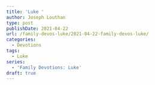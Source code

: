 ```yaml
---
title: 'Luke '
author: Joseph Louthan
type: post
publishDate: 2021-04-22
url: /family-devos-luke/2021-04-22-family-devos-luke/
categories:
  - Devotions
tags:
  - Luke
series:
  - 'Family Devotions: Luke'
draft: true
---
```

